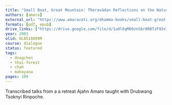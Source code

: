 ```yaml
---
title: "Small Boat, Great Mountain: Theravādan Reflections on the Natural Great Perfection"
authors: [amaro]
external_url: "https://www.amaravati.org/dhamma-books/small-boat-great-mountain/"
formats: [pdf, epub]
drive_links: ["https://drive.google.com/file/d/1u0l6qM60znS6r0R0TzF93x7VJ0Bpffd9/view?usp=drivesdk", "https://drive.google.com/file/d/1ykaDKt-dkO3R1ddgibOi1cp3R0z-O3XU/view?usp=drivesdk"]
year: 2003
olid: OL8518099M
course: dialogue
status: featured
tags:
  - dzogchen
  - thai-forest
  - chah
  - mahayana
pages: 109
---
```


Transcribed talks from a a retreat Ajahn Amaro taught with Drubwang Tsoknyi Rinpoche.
